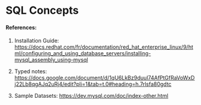 # SQL Concepts






#### References:

1. Installation Guide: https://docs.redhat.com/fr/documentation/red_hat_enterprise_linux/9/html/configuring_and_using_database_servers/installing-mysql_assembly_using-mysql

2. Typed notes: https://docs.google.com/document/d/1qU6LkBz9duuI74AfPtGfRaVoWxDj22Lb8qgAJq2uRj4/edit?pli=1&tab=t.0#heading=h.7rlsfa80gdtc

3. Sample Datasets: https://dev.mysql.com/doc/index-other.html




